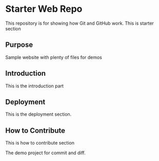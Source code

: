 # Starter Web Repo

This repository is for showing how Git and GitHub work.
This is starter section

## Purpose

Sample website with plenty of files for demos

## Introduction
This is the introduction part
 

## Deployment

This is the deployment section. 
 

## How to Contribute

This is how to contribute section


The demo project for commit and diff.
